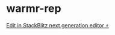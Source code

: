 # warmr-rep

[Edit in StackBlitz next generation editor ⚡️](https://stackblitz.com/~/github.com/jamdanihash/warmr-rep)